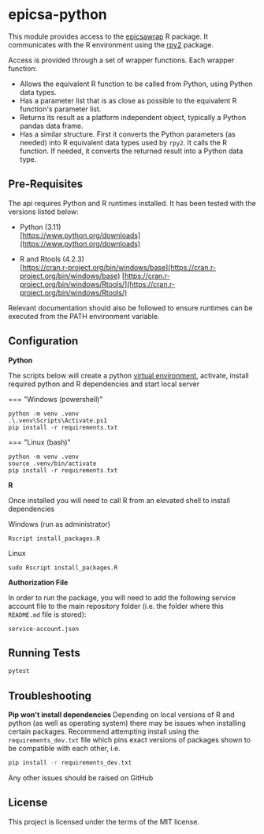 # epicsa-python

This module provides access to the [epicsawrap](https://github.com/IDEMSInternational/epicsawrap) R package.
It communicates with the R environment using the [rpy2](https://rpy2.github.io/) package.

Access is provided through a set of wrapper functions. 
Each wrapper function:
  - Allows the equivalent R function to be called from Python, using Python 
    data types.
  - Has a parameter list that is as close as possible to the equivalent R 
    function's parameter list.
  - Returns its result as a platform independent object, typically a Python 
    pandas data frame.
  - Has a similar structure. First it converts the Python parameters (as 
    needed) into R equivalent data types used by `rpy2`. It calls the R 
    function. If needed, it converts the returned result into a Python data 
    type.

## Pre-Requisites

The api requires Python and R runtimes installed. It has been tested with the versions listed below:

- Python (3.11)  
  [https://www.python.org/downloads](https://www.python.org/downloads)

- R and Rtools (4.2.3)  
  [https://cran.r-project.org/bin/windows/base](https://cran.r-project.org/bin/windows/base)
  [https://cran.r-project.org/bin/windows/Rtools/](https://cran.r-project.org/bin/windows/Rtools/)

Relevant documentation should also be followed to ensure runtimes can be executed from the PATH environment variable.

## Configuration

**Python**

The scripts below will create a python [virtual environment](https://docs.python.org/3/library/venv.html), activate, install required python and R dependencies and start local server

=== "Windows (powershell)"

    python -m venv .venv
    .\.venv\Scripts\Activate.ps1
    pip install -r requirements.txt

=== "Linux (bash)"

    python -m venv .venv
    source .venv/bin/activate
    pip install -r requirements.txt

**R**

Once installed you will need to call R from an elevated shell to install dependencies

Windows (run as administrator)

```
Rscript install_packages.R
```

Linux

```
sudo Rscript install_packages.R
```

**Authorization File**

In order to run the package, you will need to add the following service account file to the main repository folder (i.e. the folder where this `README.md` file is stored):

```
service-account.json
```

## Running Tests

```py
pytest
```

## Troubleshooting

**Pip won't install dependencies**
Depending on local versions of R and python (as well as operating system) there may be issues when installing certain packages. Recommend attempting install using the `requirements_dev.txt` file which pins exact versions of packages shown to be compatible with each other, i.e.

```sh
pip install -r requirements_dev.txt
```

Any other issues should be raised on GitHub

## License

This project is licensed under the terms of the MIT license.
